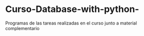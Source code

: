 # Curso-Database-with-python-
Programas de las tareas realizadas en el curso junto a material complementario

